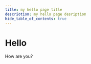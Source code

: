 ```yaml
---
title: my hello page title
descriotion: my hello page desription
hide_table_of_contents: true
---
```


# Hello

How are you?
